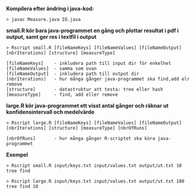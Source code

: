 

**Kompilera efter ändring i java-kod:**

    > javac Measure.java IO.java  


**small.R kör bara java-programmet en gång och plottar resultat i pdf i output, samt ger res i textfil i output**
   
    > Rscript small.R [fileNameKeys] [fileNameValues] [fileNameOutput] [nbrIterations] [structure] [measureType]

    [fileNameKeys]    - inkludera path till input dir för enkelhet
    [fileNameValues]  - samma som ovan
    [fileNameOutput]  - inkludera path till output dir
    [nbrIterations]   - hur många gånger java-programmet ska find,add elr remove
    [structure]       - datastruktur att testa: tree eller hash
    [measureType]     - find, add eller remove



**large.R kör java-programmet ett visst antal gånger och räknar ut konfidensintervall och medelvärde**
  
    > Rscript large.R [fileNameKeys] [fileNameValues] [fileNameOutput] [nbrIterations] [structure] [measureType] [nbrOfRuns]

    [nbrOfRuns]       - hur många gånger R-scriptet ska köra java-programmet  



**Exempel**

    > Rscript small.R input/keys.txt input/values.txt output/ut.txt 10 tree find

    > Rscript large.R input/keys.txt input/values.txt output/ut.txt 100 tree find 10
